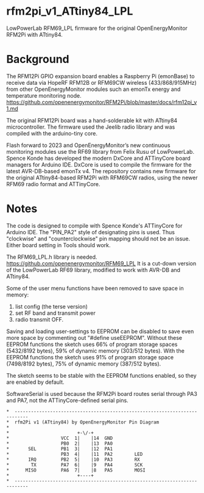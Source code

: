 # rfm2pi_v1_ATtiny84_LPL
LowPowerLab RFM69_LPL firmware for the original OpenEnergyMonitor RFM2Pi with ATtiny84.

# Background
The RFM12Pi GPIO expansion board enables a Raspberry Pi (emonBase) to receive data via HopeRF RFM12B or RFM69CW wireless (433/868/915MHz) from other OpenEnergyMonitor modules such an emonTx energy and temperature monitoring node.
https://github.com/openenergymonitor/RFM2Pi/blob/master/docs/rfm12pi_v1.md

The original RFM12Pi board was a hand-solderable kit with ATtiny84 microcontroller. The firmware used the Jeelib radio library and was compiled with the arduino-tiny core.

Flash forward to 2023 and OpenEnergyMonitor’s new continuous monitoring modules use the RF69 library from Felix Rusu of LowPowerLab. Spence Konde has developed the modern DxCore and ATTinyCore board managers for Arduino IDE. DxCore is used to compile the firmware for the latest AVR-DB-based emonTx v4.
The repository contains new firmware for the original ATtiny84-based RFM2Pi with RFM69CW radios, using the newer RFM69 radio format and ATTinyCore. 

# Notes
The code is designed to compile with Spence Konde's ATTinyCore for Arduino IDE. The "PIN_PA2" style of designating pins is used. Thus "clockwise" and "counterclockwise" pin mapping should not be an issue. Either board setting in Tools should work.

The RFM69_LPL.h library is needed. 
https://github.com/openenergymonitor/RFM69_LPL
It is a cut-down version of the LowPowerLab RF69 library, modified to work with AVR-DB and ATtiny84.

Some of the user menu functions have been removed to save space in memory: 
1. list config (the terse version)
2. set RF band and transmit power
3. radio transmit OFF.

Saving and loading user-settings to EEPROM can be disabled to save even more space by commenting out "#define useEEPROM".
Without these EEPROM functions the sketch uses 66% of program storage spaces (5432/8192 bytes), 59% of dynamic memory (303/512 bytes). 
With the EEPROM functions the sketch uses 91% of program storage space (7498/8192 bytes), 75% of dynamic memory (387/512 bytes).

The sketch seems to be stable with the EEPROM functions enabled, so they are enabled by default.

SoftwareSerial is used because the RFM2Pi board routes serial through PA3 and PA7, not the ATTinyCore-defined serial pins.
   
```
*  ---------------------------------------------------------------------------
*  rfm2Pi v1 (ATtiny84) by OpenEnergyMonitor Pin Diagram
*
*                         +-\/-+
*                   VCC  1|    |14  GND
*                   PB0  2|    |13  PA0    
*       SEL         PB1  3|    |12  PA1     
*                   PB3  4|    |11  PA2        LED
*       IRQ         PB2  5|    |10  PA3        RX
*        TX         PA7  6|    |9   PA4        SCK
*      MISO         PA6  7|    |8   PA5        MOSI
*                         +----+
*  ---------------------------------------------------------------------------
```
